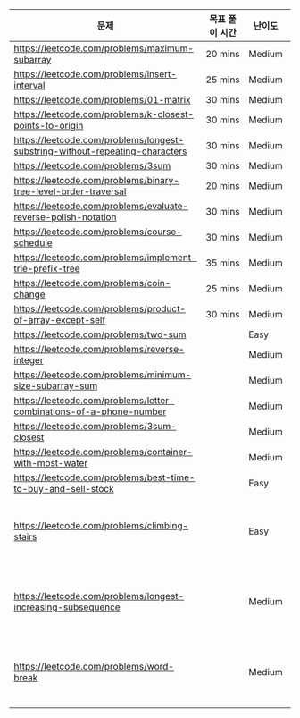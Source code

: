 | 문제                                                                         | 목표 풀이 시간 | 난이도 | 유형       | 상태     | 풀이                                                               |
| ---------------------------------------------------------------------------- | -------------- | ------ | ---------- | -------- | ------------------------------------------------------------------ |
| https://leetcode.com/problems/maximum-subarray                               | 20 mins        | Medium |            | `REPEAT` | [Link](./230717_Maximum-Subarray.js)                               |
| https://leetcode.com/problems/insert-interval                                | 25 mins        | Medium |            | `REPEAT` | [Link](./230719_Insert-Interval.js)                                |
| https://leetcode.com/problems/01-matrix                                      | 30 mins        | Medium |            | `REPEAT` | [Link](./230717_01-Matrix.js)                                      |
| https://leetcode.com/problems/k-closest-points-to-origin                     | 30 mins        | Medium |            | `SOLVE`  | [Link](./230719_K-Closest-Points-to-Origin.js)                     |
| https://leetcode.com/problems/longest-substring-without-repeating-characters | 30 mins        | Medium |            | `SOLVE`  | [Link](./230717_Longest-Substring-Without-Repeating-Characters.js) |
| https://leetcode.com/problems/3sum                                           | 30 mins        | Medium |            | `REPEAT` | [Link](./230717_3Sum.js)                                           |
| https://leetcode.com/problems/binary-tree-level-order-traversal              | 20 mins        | Medium |            | `REPEAT` | [Link](./230719_Binary-Tree-Level-Order-Traversal.js)              |
| https://leetcode.com/problems/evaluate-reverse-polish-notation               | 30 mins        | Medium |            | `SOLVE`  | [Link](./230719_Evaluate-Reverse-Polish-Notation.js)               |
| https://leetcode.com/problems/course-schedule                                | 30 mins        | Medium |            | `REPEAT` | [Link](./230718_Course-Schedule.js)                                |
| https://leetcode.com/problems/implement-trie-prefix-tree                     | 35 mins        | Medium |            | `REPEAT` | [Link](./230719_Implement-Trie.js)                                 |
| https://leetcode.com/problems/coin-change                                    | 25 mins        | Medium |            | `REPEAT` | [Link](./230718_Coin-Change.js)                                    |
| https://leetcode.com/problems/product-of-array-except-self                   | 30 mins        | Medium |            | `REPEAT` | [Link](./230718_Product-of-Array-Except-Self.js)                   |
| https://leetcode.com/problems/two-sum                                        |                | Easy   |            | `SOLVE`  | [Link](./230720_Two-Sum.js)                                        |
| https://leetcode.com/problems/reverse-integer                                |                | Medium |            | `SOLVE`  | [Link](./230720_Reverse-Integer.js)                                |
| https://leetcode.com/problems/minimum-size-subarray-sum                      |                | Medium |            | `REPEAT` | [Link](./230720_Minimum-Size-Subarray-Sum.js)                      |
| https://leetcode.com/problems/letter-combinations-of-a-phone-number          |                | Medium |            | `REPEAT` | [Link](./230723_Letter-Combinations-of-a-Phone-Number.js)          |
| https://leetcode.com/problems/3sum-closest                                   |                | Medium |            | `REPEAT` | [Link](./230724_3Sum-Closest.js)                                   |
| https://leetcode.com/problems/container-with-most-water                      |                | Medium |            | `SOLVE`  | [Link](./230827_Container-With-Most-Water.js)                      |
| https://leetcode.com/problems/best-time-to-buy-and-sell-stock                |                | Easy   |            | `REPEAT` | [Link](./230828_Best-Time-to-Buy-and-Sell-Stock.js)                |
| https://leetcode.com/problems/climbing-stairs                                |                | Easy   | 동적계획법 | `SOLVE`  | [Link](./230829_Climbing-Stairs.js)                                |
| https://leetcode.com/problems/longest-increasing-subsequence                 |                | Medium | 동적계획법 | `REPEAT` | [Link](./230829_Longest-Increasing-Subsequence.js)                 |
| https://leetcode.com/problems/word-break                                     |                | Medium | 동적계획법 | `REPEAT` | [Link](./230828_Word-Break.js)                                     |
